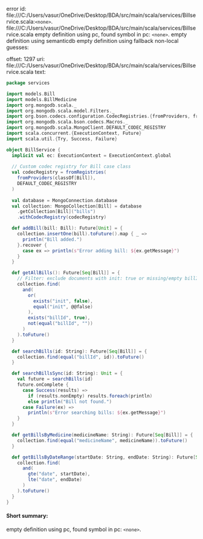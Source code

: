 error id: file:///C:/Users/vasur/OneDrive/Desktop/BDA/src/main/scala/services/Billservice.scala:`<none>`.
file:///C:/Users/vasur/OneDrive/Desktop/BDA/src/main/scala/services/Billservice.scala
empty definition using pc, found symbol in pc: `<none>`.
empty definition using semanticdb
empty definition using fallback
non-local guesses:

offset: 1297
uri: file:///C:/Users/vasur/OneDrive/Desktop/BDA/src/main/scala/services/Billservice.scala
text:
```scala
package services

import models.Bill
import models.BillMedicine
import org.mongodb.scala._
import org.mongodb.scala.model.Filters._
import org.bson.codecs.configuration.CodecRegistries.{fromProviders, fromRegistries}
import org.mongodb.scala.bson.codecs.Macros._
import org.mongodb.scala.MongoClient.DEFAULT_CODEC_REGISTRY
import scala.concurrent.{ExecutionContext, Future}
import scala.util.{Try, Success, Failure}

object BillService {
  implicit val ec: ExecutionContext = ExecutionContext.global
  
  // Custom codec registry for Bill case class
  val codecRegistry = fromRegistries(
    fromProviders(classOf[Bill]),
    DEFAULT_CODEC_REGISTRY
  )
  
  val database = MongoConnection.database
  val collection: MongoCollection[Bill] = database
    .getCollection[Bill]("bills")
    .withCodecRegistry(codecRegistry)

  def addBill(bill: Bill): Future[Unit] = {
    collection.insertOne(bill).toFuture().map { _ =>
      println("Bill added.")
    }.recover {
      case ex => println(s"Error adding bill: ${ex.getMessage}")
    }
  }

  def getAllBills(): Future[Seq[Bill]] = {
    // Filter: exclude documents with init: true or missing/empty billId
    collection.find(
      and(
        or(
          exists("init", false),
          equal("init", @@false)
        ),
        exists("billId", true),
        not(equal("billId", ""))
      )
    ).toFuture()
  }

  def searchBills(id: String): Future[Seq[Bill]] = {
    collection.find(equal("billId", id)).toFuture()
  }

  def searchBillsSync(id: String): Unit = {
    val future = searchBills(id)
    future.onComplete {
      case Success(results) =>
        if (results.nonEmpty) results.foreach(println)
        else println("Bill not found.")
      case Failure(ex) =>
        println(s"Error searching bills: ${ex.getMessage}")
    }
  }

  def getBillsByMedicine(medicineName: String): Future[Seq[Bill]] = {
    collection.find(equal("medicineName", medicineName)).toFuture()
  }

  def getBillsByDateRange(startDate: String, endDate: String): Future[Seq[Bill]] = {
    collection.find(
      and(
        gte("date", startDate),
        lte("date", endDate)
      )
    ).toFuture()
  }
}
```


#### Short summary: 

empty definition using pc, found symbol in pc: `<none>`.